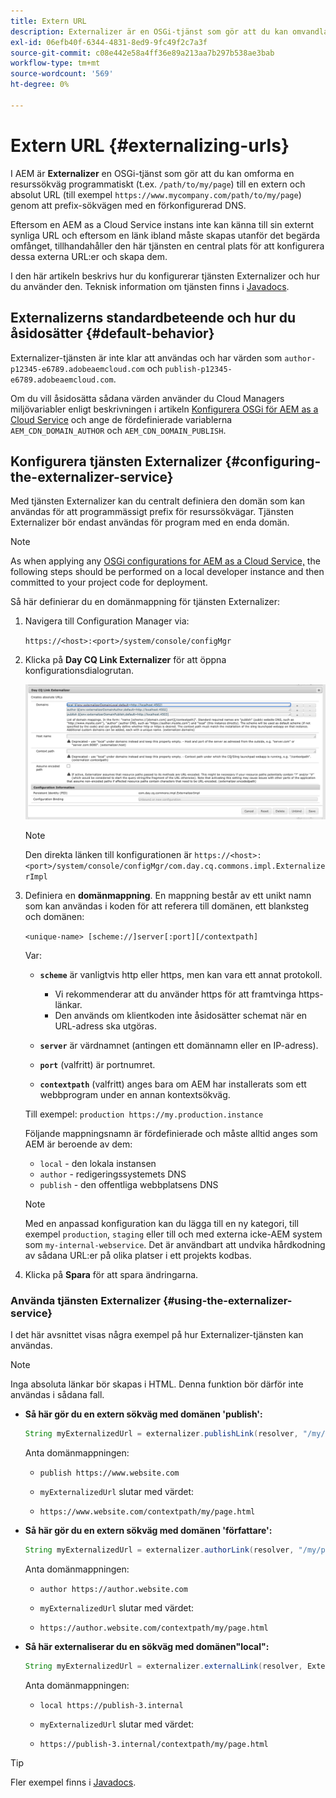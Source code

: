 ```yaml
---
title: Extern URL
description: Externalizer är en OSGi-tjänst som gör att du kan omvandla en resurssökväg programmatiskt till en extern och absolut URL.
exl-id: 06efb40f-6344-4831-8ed9-9fc49f2c7a3f
source-git-commit: c08e442e58a4ff36e89a213aa7b297b538ae3bab
workflow-type: tm+mt
source-wordcount: '569'
ht-degree: 0%

---
```


# Extern URL {#externalizing-urls}

I AEM är **Externalizer** en OSGi-tjänst som gör att du kan omforma en resurssökväg programmatiskt (t.ex. `/path/to/my/page`) till en extern och absolut URL (till exempel `https://www.mycompany.com/path/to/my/page`) genom att prefix-sökvägen med en förkonfigurerad DNS.

Eftersom en AEM as a Cloud Service instans inte kan känna till sin externt synliga URL och eftersom en länk ibland måste skapas utanför det begärda omfånget, tillhandahåller den här tjänsten en central plats för att konfigurera dessa externa URL:er och skapa dem.

I den här artikeln beskrivs hur du konfigurerar tjänsten Externalizer och hur du använder den. Teknisk information om tjänsten finns i [Javadocs](https://www.adobe.io/experience-manager/reference-materials/cloud-service/javadoc/com/day/cq/commons/Externalizer.html).

## Externalizerns standardbeteende och hur du åsidosätter {#default-behavior}

Externalizer-tjänsten är inte klar att användas och har värden som `author-p12345-e6789.adobeaemcloud.com` och `publish-p12345-e6789.adobeaemcloud.com`.

Om du vill åsidosätta sådana värden använder du Cloud Managers miljövariabler enligt beskrivningen i artikeln [Konfigurera OSGi för AEM as a Cloud Service](/help/implementing/deploying/configuring-osgi.md#cloud-manager-api-format-for-setting-properties) och ange de fördefinierade variablerna `AEM_CDN_DOMAIN_AUTHOR` och `AEM_CDN_DOMAIN_PUBLISH`.

## Konfigurera tjänsten Externalizer {#configuring-the-externalizer-service}

Med tjänsten Externalizer kan du centralt definiera den domän som kan användas för att programmässigt prefix för resurssökvägar. Tjänsten Externalizer bör endast användas för program med en enda domän.

>[!NOTE]
>
>As when applying any [OSGi configurations for AEM as a Cloud Service,](/help/implementing/deploying/overview.md#osgi-configuration) the following steps should be performed on a local developer instance and then committed to your project code for deployment.

Så här definierar du en domänmappning för tjänsten Externalizer:

1. Navigera till Configuration Manager via:

   `https://<host>:<port>/system/console/configMgr`

1. Klicka på **Day CQ Link Externalizer** för att öppna konfigurationsdialogrutan.

   ![Externalizer OSGi-konfigurationen](./assets/externalizer-osgi.png)

   >[!NOTE]
   >
   >Den direkta länken till konfigurationen är `https://<host>:<port>/system/console/configMgr/com.day.cq.commons.impl.ExternalizerImpl`

1. Definiera en **domänmappning**. En mappning består av ett unikt namn som kan användas i koden för att referera till domänen, ett blanksteg och domänen:

   `<unique-name> [scheme://]server[:port][/contextpath]`

   Var:

   * **`scheme`** är vanligtvis http eller https, men kan vara ett annat protokoll.

      * Vi rekommenderar att du använder https för att framtvinga https-länkar.
      * Den används om klientkoden inte åsidosätter schemat när en URL-adress ska utgöras.
   * **`server`** är värdnamnet (antingen ett domännamn eller en IP-adress).
   * **`port`** (valfritt) är portnumret.
   * **`contextpath`** (valfritt) anges bara om AEM har installerats som ett webbprogram under en annan kontextsökväg.

   Till exempel: `production https://my.production.instance`

   Följande mappningsnamn är fördefinierade och måste alltid anges som AEM är beroende av dem:

   * `local` - den lokala instansen
   * `author` - redigeringssystemets DNS
   * `publish` - den offentliga webbplatsens DNS

   >[!NOTE]
   >
   >Med en anpassad konfiguration kan du lägga till en ny kategori, till exempel `production`, `staging` eller till och med externa icke-AEM system som `my-internal-webservice`. Det är användbart att undvika hårdkodning av sådana URL:er på olika platser i ett projekts kodbas.

1. Klicka på **Spara** för att spara ändringarna.

### Använda tjänsten Externalizer {#using-the-externalizer-service}

I det här avsnittet visas några exempel på hur Externalizer-tjänsten kan användas.

>[!NOTE]
>
>Inga absoluta länkar bör skapas i HTML. Denna funktion bör därför inte användas i sådana fall.

* **Så här gör du en extern sökväg med domänen &#39;publish&#39;:**

   ```java
   String myExternalizedUrl = externalizer.publishLink(resolver, "/my/page") + ".html";
   ```

   Anta domänmappningen:

   * `publish https://www.website.com`

   * `myExternalizedUrl` slutar med värdet:

   * `https://www.website.com/contextpath/my/page.html`

* **Så här gör du en extern sökväg med domänen &#39;författare&#39;:**

   ```java
   String myExternalizedUrl = externalizer.authorLink(resolver, "/my/page") + ".html";
   ```

   Anta domänmappningen:

   * `author https://author.website.com`

   * `myExternalizedUrl` slutar med värdet:

   * `https://author.website.com/contextpath/my/page.html`

* **Så här externaliserar du en sökväg med domänen&quot;local&quot;:**

   ```java
   String myExternalizedUrl = externalizer.externalLink(resolver, Externalizer.LOCAL, "/my/page") + ".html";
   ```

   Anta domänmappningen:

   * `local https://publish-3.internal`

   * `myExternalizedUrl` slutar med värdet:

   * `https://publish-3.internal/contextpath/my/page.html`

>[!TIP]
>
>Fler exempel finns i [Javadocs](https://www.adobe.io/experience-manager/reference-materials/cloud-service/javadoc/com/day/cq/commons/Externalizer.html).
